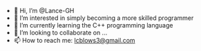 - 👋 Hi, I’m @Lance-GH
- 👀 I’m interested in simply becoming a more skilled programmer
- 🌱 I’m currently learning the C++ programming language
- 💞️ I’m looking to collaborate on ...
- 📫 How to reach me: lcblows3@gmail.com

<!---
Lance-GH/Lance-GH is a ✨ special ✨ repository because its `README.md` (this file) appears on your GitHub profile.
You can click the Preview link to take a look at your changes.
--->
